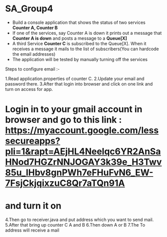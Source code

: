 # SA_Group4

* Build a console application that shows the status of two services __Counter A, Counter B__
* If one of the services, say Counter A is down it prints out a message that __Counter A is down__ and posts a message to a __Queue[X]__
* A third Service __Counter C__ is subscribed to the Queue[X]. When it receives a message it mails to the list of subscribers(You can hardcode the email addresses)
* The application will be tested by manually turning off the services



Steps to configure email :- 

1.Read application.properties of counter C.
2.Update your email and password there.
3.After that login into browser and click on one link and turn on access for app.
# Login in to your gmail account in browser and go to this link : https://myaccount.google.com/lesssecureapps?pli=1&rapt=AEjHL4Neelqc6YR2AnSaHNod7HGZrNNJOGAY3k39e_H3Twv85u_IHbv8gnPWh7eFHuFvN6_EW-7FsjCkjqixzuC8Qr7aTQn91A
# and turn it on 
4.Then go to receiver.java and put  address which you want to send mail.
5.After that bring up counter C A and B
6.Then down A or B
7.The To address will receive a mail
